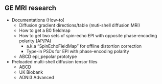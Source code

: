 ## GE MRI research
- Documentations (How-to)
  - Diffusion gradient directions/table (muti-shell diffusion MRI)
  - How to get a B0 fieldmap
  - How to get two sets of spin-echo EPI with opposite phase-encoding polarity (AP/PA) 
    - a.k.a “SpinEchoFieldMap” for offline distortion correction
    - Type-in PSDs for EPI with phase-encoding polarity
  - ABCD epi_pepolar prototype 
- Preloaded multi-shell diffusion tensor files
  - ABCD
  - UK Biobank
  - ADNI3 Advanced

